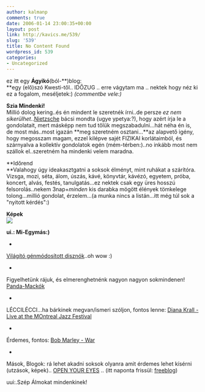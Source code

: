 ```yaml
---
author: kalmanp
comments: true
date: 2006-01-14 23:00:35+00:00
layout: post
link: http://kavics.me/539/
slug: '539'
title: No Content Found
wordpress_id: 539
categories:
- Uncategorized
---
```


ez itt egy **Ágyikó**(ból-**)blog:  
**egy (elő)szó Kwesti-től.. IDŐZUG .. erre vágytam ma .. nektek hogy néz ki ez a fogalom, meséljetek:) _(commentbe vele:)_




**Szia Mindenki!**  
Millió dolog kering..és én mindent le szeretnék írni..de persze _ez nem sikerülhet_..[Nietzsche](http://en.wikipedia.org/wiki/Friedrich_Nietzsche) bácsi mondta (ugye ypetya:?), hogy azért írja le a gondolatait, mert másképp nem tud tőlük megszabadulni...hát néha én is, de most más..most igazán **meg szeretném osztani...**az alapvető igény, hogy megosszam magam, ezzel kilépve sajét FIZIKAI korlátaimból, és szárnyalva a kollektív gondolatok egén (mém-térben:)..no inkább most nem szállok el..szeretném ha mindenki velem maradna.




**Időrend  
**Valahogy úgy ideakasztgatni a soksok élményt, mint ruhákat a szárítóra. Vizsga, mozi, séta, álom, úszás, kávé, könyvtár, kávézó, egyetem, próba, koncert, alvás, festés, tanulgatás...ez nektek csak egy üres hosszú felsorolás..nekem 3nap+_minden_ kis darabka mögött élények tömkelege tolong...millió gondolat, érzelem...(a munka nincs a listán...itt még túl sok a "nyitott kérdés":)




**Képek  
![](http://kavics.freeblog.hu/Files/!idozug.JPG)**




**ui.: Mi-Egymás:)**






  * 


[Világító génmódosított disznók](http://index.hu/tech/tudomany/genpig3592/)..oh wow :)



  * 


Figyelhetünk rájuk, és elmerenghetnénk nagyon nagyon sokmindenen! [Panda-Mackók](http://www.sandiegozoo.org/zoo/ex_panda_station.html)



  * 


LÉCCILÉCCI...ha bárkinek megvan/ismeri szóljon, fontos lenne: [Diana Krall - Live at the MOntreal Jazz Festival](http://www.dianakrall.com/music9.aspx)



  * 


Érdemes, fontos: [Bob Marley - War](http://www.seeklyrics.com/lyrics/BOB-MARLEY/War.html)



  * 


Mások, Blogok: rá lehet akadni soksok olyanra amit érdemes lehet kísérni (utzások, képek).. [OPEN YOUR EYES](http://aszerk.freeblog.hu/archives/ajánló.htm) .. (itt naponta frissül: [freeblog](http://freeblog.hu/))




uui:.Szép Álmokat mindenkinek!
